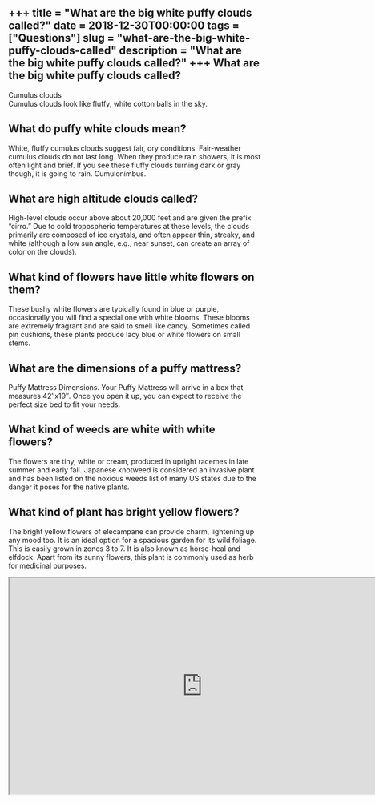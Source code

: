 +++
title = "What are the big white puffy clouds called?"
date = 2018-12-30T00:00:00
tags = ["Questions"]
slug = "what-are-the-big-white-puffy-clouds-called"
description = "What are the big white puffy clouds called?"
+++
What are the big white puffy clouds called?
-------------------------------------------

Cumulus clouds  
Cumulus clouds look like fluffy, white cotton balls in the sky.

What do puffy white clouds mean?
--------------------------------

White, fluffy cumulus clouds suggest fair, dry conditions. Fair-weather cumulus clouds do not last long. When they produce rain showers, it is most often light and brief. If you see these fluffy clouds turning dark or gray though, it is going to rain. Cumulonimbus.

What are high altitude clouds called?
-------------------------------------

High-level clouds occur above about 20,000 feet and are given the prefix “cirro.” Due to cold tropospheric temperatures at these levels, the clouds primarily are composed of ice crystals, and often appear thin, streaky, and white (although a low sun angle, e.g., near sunset, can create an array of color on the clouds).

What kind of flowers have little white flowers on them?
-------------------------------------------------------

These bushy white flowers are typically found in blue or purple, occasionally you will find a special one with white blooms. These blooms are extremely fragrant and are said to smell like candy. Sometimes called pin cushions, these plants produce lacy blue or white flowers on small stems.

What are the dimensions of a puffy mattress?
--------------------------------------------

Puffy Mattress Dimensions. Your Puffy Mattress will arrive in a box that measures 42″x19″. Once you open it up, you can expect to receive the perfect size bed to fit your needs.

What kind of weeds are white with white flowers?
------------------------------------------------

The flowers are tiny, white or cream, produced in upright racemes in late summer and early fall. Japanese knotweed is considered an invasive plant and has been listed on the noxious weeds list of many US states due to the danger it poses for the native plants.

What kind of plant has bright yellow flowers?
---------------------------------------------

The bright yellow flowers of elecampane can provide charm, lightening up any mood too. It is an ideal option for a spacious garden for its wild foliage. This is easily grown in zones 3 to 7. It is also known as horse-heal and elfdock. Apart from its sunny flowers, this plant is commonly used as herb for medicinal purposes.

<iframe allow="accelerometer; autoplay; clipboard-write; encrypted-media; gyroscope; picture-in-picture" allowfullscreen="" class="__youtube_prefs__  epyt-is-override  no-lazyload" data-no-lazy="1" data-origheight="433" data-origwidth="770" data-skipgform_ajax_framebjll="" height="433" id="_ytid_61569" loading="lazy" src="https://www.youtube.com/embed/2S1D-wunIPU?enablejsapi=1&autoplay=0&cc_load_policy=0&cc_lang_pref=&iv_load_policy=1&loop=0&modestbranding=0&rel=1&fs=1&playsinline=0&autohide=2&theme=dark&color=red&controls=1&" title="YouTube player" width="770"></iframe>